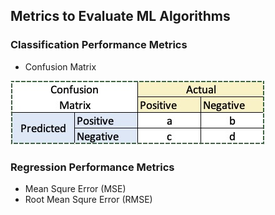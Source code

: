 ## Metrics to Evaluate ML Algorithms

### Classification Performance Metrics

* Confusion Matrix

![Alt text](figures/ConfusionMatrix.jpg?raw=true "Confusion Matrix") 


### Regression Performance Metrics
* Mean Squre Error (MSE)
* Root Mean Squre Error (RMSE)
